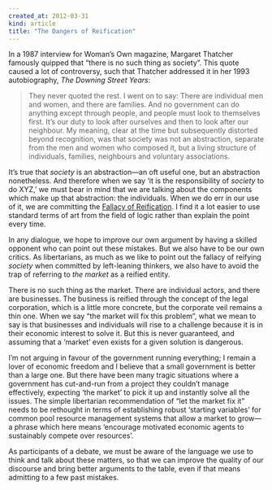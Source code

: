 ```yaml
---
created_at: 2012-03-31
kind: article
title: "The Dangers of Reification"
---
```


In a 1987 interview for Woman’s Own magazine, Margaret Thatcher famously
quipped that “there is no such thing as society”. This quote caused a lot of
controversy, such that Thatcher addressed it in her 1993 autobiography, *The
Downing Street Years*:

> They never quoted the rest. I went on to say: There are individual men and
> women, and there are families. And no government can do anything except
> through people, and people must look to themselves first. It’s our duty to
> look after ourselves and then to look after our neighbour.  My meaning, clear
> at the time but subsequently distorted beyond recognition, was that society
> was not an abstraction, separate from the men and women who composed it, but
> a living structure of individuals, families, neighbours and voluntary
> associations.

It’s true that *society* is an abstraction—an oft useful one, but an
abstraction nonetheless. And therefore when we say ‘it is the responsibility of
*society* to do XYZ,’ we must bear in mind that we are talking about the
components which make up that abstraction: the individuals. When we do err in
our use of it, we are committing the [Fallacy of
Reification](http://en.wikipedia.org/wiki/Reification_(fallacy)).  I find it a
lot easier to use standard terms of art from the field of logic rather than
explain the point every time.

In any dialogue, we hope to improve our own argument by having a skilled
opponent who can point out these mistakes. But we also have to be our own
critics. As libertarians, as much as we like to point out the fallacy of
reifying *society* when committed by left-leaning thinkers, we also have to
avoid the trap of referring to *the market* as a reified entity.

There is no such thing as the market. There are individual actors, and there
are businesses. The business is reified through the concept of the legal
corporation, which is a little more concrete, but the corporate veil remains a
thin one. When we say “the market will fix this problem”, what we mean to say
is that businesses and individuals will rise to a challenge because it is in
their economic interest to solve it. But this is never guaranteed, and assuming
that a ‘market’ even exists for a given solution is dangerous.

I’m not arguing in favour of the government running everything; I remain a
lover of economic freedom and I believe that a small government is better than
a large one. But there have been many tragic situations where a government has
cut-and-run from a project they couldn’t manage effectively, expecting ‘the
market’ to pick it up and instantly solve all the issues. The simple
libertarian recommendation of “let the market fix it” needs to be rethought in
terms of establishing robust ‘starting variables’ for common pool resource
management systems that allow a market to grow—a phrase which here means
‘encourage motivated economic agents to sustainably compete over resources’.

As participants of a debate, we must be aware of the language we use to think
and talk about these matters, so that we can improve the quality of our
discourse and bring better arguments to the table, even if that means admitting
to a few past mistakes.
